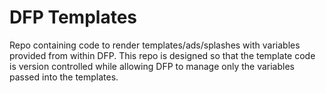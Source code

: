 # DFP Templates

Repo containing code to render templates/ads/splashes with variables provided
from within DFP. This repo is designed so that the template code is
version controlled while allowing DFP to manage only the variables passed into
the templates.
